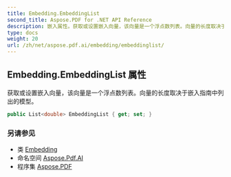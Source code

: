 ```yaml
---
title: Embedding.EmbeddingList
second_title: Aspose.PDF for .NET API Reference
description: 嵌入属性。获取或设置嵌入向量，该向量是一个浮点数列表。向量的长度取决于嵌入指南中列出的模型
type: docs
weight: 20
url: /zh/net/aspose.pdf.ai/embedding/embeddinglist/
---
```

## Embedding.EmbeddingList 属性

获取或设置嵌入向量，该向量是一个浮点数列表。向量的长度取决于嵌入指南中列出的模型。

```csharp
public List<double> EmbeddingList { get; set; }
```

### 另请参见

* 类 [Embedding](../)
* 命名空间 [Aspose.Pdf.AI](../../../aspose.pdf.ai/)
* 程序集 [Aspose.PDF](../../../)